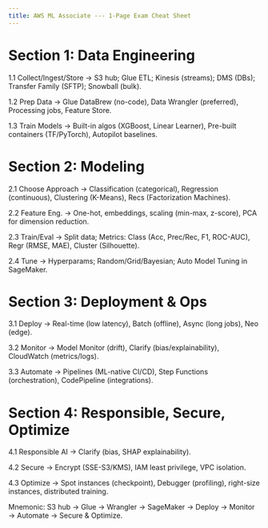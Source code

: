 ```yaml
---
title: AWS ML Associate --- 1-Page Exam Cheat Sheet
---
```


# Section 1: Data Engineering

1.1 Collect/Ingest/Store → S3 hub; Glue ETL; Kinesis (streams); DMS
(DBs); Transfer Family (SFTP); Snowball (bulk).

1.2 Prep Data → Glue DataBrew (no-code), Data Wrangler (preferred),
Processing jobs, Feature Store.

1.3 Train Models → Built-in algos (XGBoost, Linear Learner), Pre-built
containers (TF/PyTorch), Autopilot baselines.

# Section 2: Modeling

2.1 Choose Approach → Classification (categorical), Regression
(continuous), Clustering (K-Means), Recs (Factorization Machines).

2.2 Feature Eng. → One-hot, embeddings, scaling (min-max, z-score), PCA
for dimension reduction.

2.3 Train/Eval → Split data; Metrics: Class (Acc, Prec/Rec, F1,
ROC-AUC), Regr (RMSE, MAE), Cluster (Silhouette).

2.4 Tune → Hyperparams; Random/Grid/Bayesian; Auto Model Tuning in
SageMaker.

# Section 3: Deployment & Ops

3.1 Deploy → Real-time (low latency), Batch (offline), Async (long
jobs), Neo (edge).

3.2 Monitor → Model Monitor (drift), Clarify (bias/explainability),
CloudWatch (metrics/logs).

3.3 Automate → Pipelines (ML-native CI/CD), Step Functions
(orchestration), CodePipeline (integrations).

# Section 4: Responsible, Secure, Optimize

4.1 Responsible AI → Clarify (bias, SHAP explainability).

4.2 Secure → Encrypt (SSE-S3/KMS), IAM least privilege, VPC isolation.

4.3 Optimize → Spot instances (checkpoint), Debugger (profiling),
right-size instances, distributed training.

Mnemonic: S3 hub → Glue → Wrangler → SageMaker → Deploy → Monitor →
Automate → Secure & Optimize.
